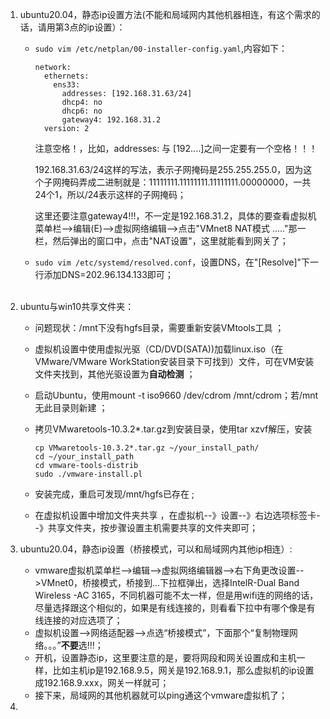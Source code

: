 1. ubuntu20.04，静态ip设置方法(不能和局域网内其他机器相连，有这个需求的话，请用第3点的ip设置）：

   - `sudo vim /etc/netplan/00-installer-config.yaml`,内容如下：

     ```
     network:
       ethernets:
         ens33:
           addresses: [192.168.31.63/24]
           dhcp4: no
           dhcp6: no
           gateway4: 192.168.31.2
       version: 2
     
     ```

     注意空格！，比如，addresses: 与 [192....]之间一定要有一个空格！！！

     192.168.31.63/24这样的写法，表示子网掩码是255.255.255.0，因为这个子网掩码弄成二进制就是：11111111.11111111.11111111.00000000，一共24个1，所以/24表示这样的子网掩码；

     这里还要注意gateway4!!!，不一定是192.168.31.2，具体的要查看虚拟机菜单栏-->编辑(E)-->虚拟网络编辑-->点击"VMnet8   NAT模式  ....."那一栏，然后弹出的窗口中，点击"NAT设置"，这里就能看到网关了；

   - `sudo vim /etc/systemd/resolved.conf`，设置DNS，在"[Resolve]"下一行添加DNS=202.96.134.133即可；<br><br>

2. ubuntu与win10共享文件夹：

   -  问题现状：/mnt下没有hgfs目录，需要重新安装VMtools工具 ；

   -  虚拟机设置中使用虚拟光驱（CD/DVD(SATA))加载linux.iso（在VMware/VMware WorkStation安装目录下可找到）文件，可在VM安装文件夹找到，其他光驱设置为**自动检测** ；

   -  启动Ubuntu，使用mount -t iso9660 /dev/cdrom /mnt/cdrom；若/mnt无此目录则新建 ；

   - 拷贝VMwaretools-10.3.2*.tar.gz到安装目录，使用tar xzvf解压，安装 

     ```shell
     cp VMwaretools-10.3.2*.tar.gz ~/your_install_path/
     cd ~/your_install_path
     cd vmware-tools-distrib
     sudo ./vmware-install.pl
     ```

   -  安装完成，重启可发现/mnt/hgfs已存在 ;

   -  在虚拟机设置中增加文件夹共享 ，在虚拟机--》设置--》右边选项标签卡--》共享文件夹，按步骤设置主机需要共享的文件夹即可；

3. ubuntu20.04，静态ip设置（桥接模式，可以和局域网内其他ip相连）:

   - vmware虚拟机菜单栏-->编辑-->虚拟网络编辑器-->右下角更改设置-->VMnet0，桥接模式，桥接到...下拉框弹出，选择IntelR-Dual Band Wireless -AC 3165，不同机器可能不太一样，但是用wifi连的网络的话，尽量选择跟这个相似的，如果是有线连接的，则看看下拉中有哪个像是有线连接的对应选项了；
   - 虚拟机设置-->网络适配器-->点选“桥接模式”，下面那个“复制物理网络。。。”**不要**选!!!；
   - 开机，设置静态ip，这里要注意的是，要将网段和网关设置成和主机一样，比如主机ip是192.168.9.5，网关是192.168.9.1，那么虚拟机的ip设置成192.168.9.xxx，网关一样就可；
   - 接下来，局域网的其他机器就可以ping通这个vmware虚拟机了；

4. 